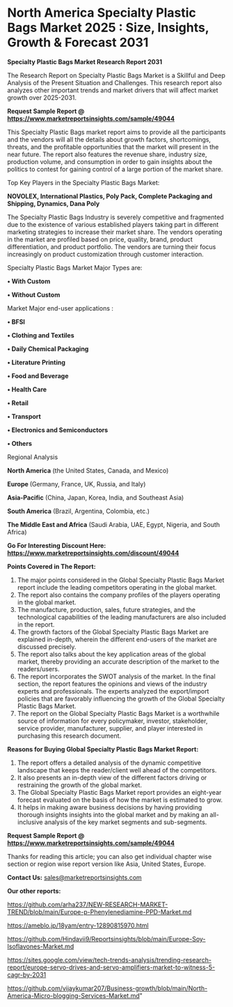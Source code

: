 # North America Specialty Plastic Bags Market 2025 : Size, Insights, Growth & Forecast 2031

<strong>Specialty Plastic Bags Market Research Report 2031</strong>

The Research Report on Specialty Plastic Bags Market is a Skillful and Deep Analysis of the Present Situation and Challenges. This research report also analyzes other important trends and market drivers that will affect market growth over 2025-2031.

<strong>Request Sample Report @ <a href=https://www.marketreportsinsights.com/sample/49044>https://www.marketreportsinsights.com/sample/49044</a></strong>

This Specialty Plastic Bags market report aims to provide all the participants and the vendors will all the details about growth factors, shortcomings, threats, and the profitable opportunities that the market will present in the near future. The report also features the revenue share, industry size, production volume, and consumption in order to gain insights about the politics to contest for gaining control of a large portion of the market share.

Top Key Players in the Specialty Plastic Bags Market:

<strong>NOVOLEX, International Plastics, Poly Pack, Complete Packaging and Shipping, Dynamics, Dana Poly</strong>

The Specialty Plastic Bags Industry is severely competitive and fragmented due to the existence of various established players taking part in different marketing strategies to increase their market share. The vendors operating in the market are profiled based on price, quality, brand, product differentiation, and product portfolio. The vendors are turning their focus increasingly on product customization through customer interaction.

Specialty Plastic Bags Market Major Types are:

<strong>•  With Custom

•  Without Custom</strong>

Market Major end-user applications :

<strong>•  BFSI

•  Clothing and Textiles

•  Daily Chemical Packaging

•  Literature Printing

•  Food and Beverage

•  Health Care

•  Retail

•  Transport

•  Electronics and Semiconductors

•  Others</strong>

Regional Analysis

</u><strong><b>North America</b></strong> (the United States, Canada, and Mexico)

<strong><b>Europe </b></strong>(Germany, France, UK, Russia, and Italy)

<strong><b>Asia-Pacific</b></strong> (China, Japan, Korea, India, and Southeast Asia)

<strong><b>South America</b></strong> (Brazil, Argentina, Colombia, etc.)

<strong><b>The Middle East and Africa</b></strong> (Saudi Arabia, UAE, Egypt, Nigeria, and South Africa)

<strong>Go For Interesting Discount Here: <a href=https://www.marketreportsinsights.com/discount/49044>https://www.marketreportsinsights.com/discount/49044</a></strong>

<strong>Points Covered in The Report:</strong>
<ol>
  <li>The major points considered in the Global Specialty Plastic Bags Market report include the leading competitors operating in the global market.</li>
  <li>The report also contains the company profiles of the players operating in the global market.</li>
  <li>The manufacture, production, sales, future strategies, and the technological capabilities of the leading manufacturers are also included in the report.</li>
  <li>The growth factors of the Global Specialty Plastic Bags Market are explained in-depth, wherein the different end-users of the market are discussed precisely.</li>
  <li>The report also talks about the key application areas of the global market, thereby providing an accurate description of the market to the readers/users.</li>
  <li>The report incorporates the SWOT analysis of the market. In the final section, the report features the opinions and views of the industry experts and professionals. The experts analyzed the export/import policies that are favorably influencing the growth of the Global Specialty Plastic Bags Market.</li>
  <li>The report on the Global Specialty Plastic Bags Market is a worthwhile source of information for every policymaker, investor, stakeholder, service provider, manufacturer, supplier, and player interested in purchasing this research document.</li>
</ol>
<strong>Reasons for Buying Global Specialty Plastic Bags Market Report:</strong>

<ol>
  <li>The report offers a detailed analysis of the dynamic competitive landscape that keeps the reader/client well ahead of the competitors.</li>
  <li>It also presents an in-depth view of the different factors driving or restraining the growth of the global market.</li>
  <li>The Global Specialty Plastic Bags Market report provides an eight-year forecast evaluated on the basis of how the market is estimated to grow.</li>
  <li>It helps in making aware business decisions by having providing thorough insights insights into the global market and by making an all-inclusive analysis of the key market segments and sub-segments.</li>
</ol>
<strong>Request Sample Report @ <a href=https://www.marketreportsinsights.com/sample/49044>https://www.marketreportsinsights.com/sample/49044</a></strong>


Thanks for reading this article; you can also get individual chapter wise section or region wise report version like Asia, United States, Europe.

<strong>Contact Us:</strong>
sales@marketreportsinsights.com

<strong>Our other reports:</strong>

<a href=https://github.com/arha237/NEW-RESEARCH-MARKET-TREND/blob/main/Europe-p-Phenylenediamine-PPD-Market.md>https://github.com/arha237/NEW-RESEARCH-MARKET-TREND/blob/main/Europe-p-Phenylenediamine-PPD-Market.md</a>

<a href=https://ameblo.jp/18yam/entry-12890815970.html>https://ameblo.jp/18yam/entry-12890815970.html</a>

<a href=https://github.com/Hindavii9/Reportsinsights/blob/main/Europe-Soy-Isoflavones-Market.md>https://github.com/Hindavii9/Reportsinsights/blob/main/Europe-Soy-Isoflavones-Market.md</a>

<a href=https://sites.google.com/view/tech-trends-analysis/trending-research-report/europe-servo-drives-and-servo-amplifiers-market-to-witness-5-cagr-by-2031>https://sites.google.com/view/tech-trends-analysis/trending-research-report/europe-servo-drives-and-servo-amplifiers-market-to-witness-5-cagr-by-2031</a>

<a href=https://github.com/vijaykumar207/Business-growth/blob/main/North-America-Micro-blogging-Services-Market.md>https://github.com/vijaykumar207/Business-growth/blob/main/North-America-Micro-blogging-Services-Market.md</a>"
